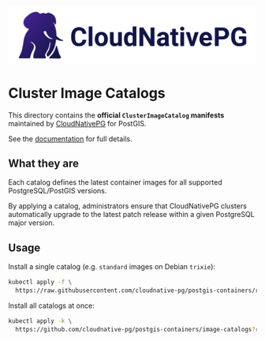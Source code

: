 [![CloudNativePG](../logo/cloudnativepg.png)](https://cloudnative-pg.io/)

# Cluster Image Catalogs

This directory contains the **official `ClusterImageCatalog` manifests**
maintained by [CloudNativePG](https://cloudnative-pg.io/) for PostGIS.

See the [documentation](https://cloudnative-pg.io/documentation/current/image_catalog/)
for full details.

## What they are

Each catalog defines the latest container images for all supported
PostgreSQL/PostGIS versions.

By applying a catalog, administrators ensure that CloudNativePG clusters
automatically upgrade to the latest patch release within a given PostgreSQL
major version.

## Usage

Install a single catalog (e.g. `standard` images on Debian `trixie`):

```sh
kubectl apply -f \
  https://raw.githubusercontent.com/cloudnative-pg/postgis-containers/refs/heads/main/image-catalogs/postgis-standard-trixie.yaml
````

Install all catalogs at once:

```sh
kubectl apply -k \
  https://github.com/cloudnative-pg/postgis-containers/image-catalogs?ref=main
```
